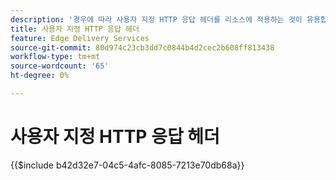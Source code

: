 ```yaml
---
description: '경우에 따라 사용자 지정 HTTP 응답 헤더를 리소스에 적용하는 것이 유용합니다(예: CORS 허용). 헤더를 지정하려면 Sharepoint 또는 Google Drive의 웹 사이트 "/.headers.xlsx" 또는 Google Drive의 "headers"라는 SharePoint 폴더에 Excel 통합 문서나 Google Sheets 통합 문서를 만드십시오.'
title: 사용자 지정 HTTP 응답 헤더
feature: Edge Delivery Services
source-git-commit: 80d974c23cb3dd7c0844b4d2cec2b608ff813438
workflow-type: tm+mt
source-wordcount: '65'
ht-degree: 0%

---
```


# 사용자 지정 HTTP 응답 헤더

{{$include b42d32e7-04c5-4afc-8085-7213e70db68a}}